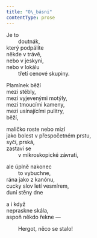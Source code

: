 ```yaml
---
title: "O\_básni"
contentType: prose
---
```


Je to  
        doutnák,  
který podpálíte  
někde v trávě,  
nebo v jeskyni,  
nebo v lokálu  
        třetí cenové skupiny.

Plamínek běží  
mezi stébly,  
mezi vyjevenými motýly,  
mezi tmoucími kameny,  
mezi usínajícími pulitry,  
běží,

maličko roste nebo mizí  
jako bolest v přespočetném prstu,  
syčí, prská,  
zastaví se  
        v mikroskopické závrati,

ale úplně nakonec  
        to vybuchne,  
rána jako z kanónu,  
cucky slov letí vesmírem,  
duní stěny dne

a i když  
nepraskne skála,  
aspoň někdo řekne —

        Hergot, něco se stalo!
